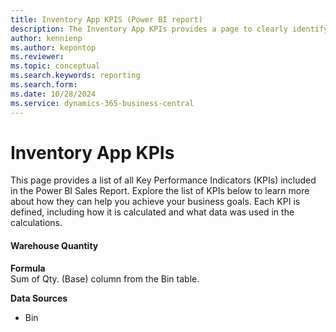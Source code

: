 ```yaml
---
title: Inventory App KPIS (Power BI report)
description: The Inventory App KPIs provides a page to clearly identify all KPIs and Measures used in the Inventory Report.
author: kennienp
ms.author: kepontop
ms.reviewer: 
ms.topic: conceptual
ms.search.keywords: reporting
ms.search.form: 
ms.date: 10/28/2024
ms.service: dynamics-365-business-central
---
```


# Inventory App KPIs

This page provides a list of all Key Performance Indicators (KPIs) included in the Power BI Sales Report. Explore the list of KPIs below to learn more about how they can help you achieve your business goals. Each KPI is defined, including how it is calculated and what data was used in the calculations.

#### Warehouse Quantity
**Formula**  
Sum of Qty. (Base) column from the Bin table.

**Data Sources**
- Bin

